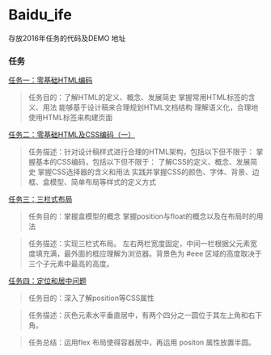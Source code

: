 # Baidu_ife
存放2016年任务的代码及DEMO 地址

### 任务
[任务一：零基础HTML编码](https://hexianzhi.github.io/task/task1/task1.html)    
>任务目的：了解HTML的定义、概念、发展简史
掌握常用HTML标签的含义、用法
能够基于设计稿来合理规划HTML文档结构
理解语义化，合理地使用HTML标签来构建页面


[任务二：零基础HTML及CSS编码（一）](https://hexianzhi.github.io/task/task2/task2.html)
>任务描述：针对设计稿样式进行合理的HTML架构，包括以下但不限于：
掌握基本的CSS编码，包括以下但不限于：
了解CSS的定义、概念、发展简史
掌握CSS选择器的含义和用法
实践并掌握CSS的颜色、字体、背景、边框、盒模型、简单布局等样式的定义方式


[任务三：三栏式布局](https://hexianzhi.github.io/task/task3/index_m.html)

>任务目的：掌握盒模型的概念
掌握position与float的概念以及在布局时的用法



>任务描述：实现三栏式布局。
左右两栏宽度固定，中间一栏根据父元素宽度填充满，最外面的框应理解为浏览器。背景色为 #eee 区域的高度取决于三个子元素中最高的高度。

[任务四：定位和居中问题](https://hexianzhi.github.io/task/task4/task4.html)
>任务目的：深入了解position等CSS属性

>任务描述：灰色元素水平垂直居中，有两个四分之一圆位于其左上角和右下角。

>任务总结：运用flex 布局使得容器居中，再运用 positon 属性放置半圆。

